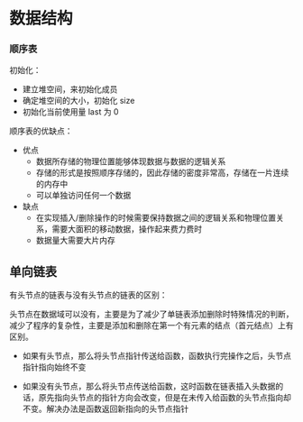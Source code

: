 # 数据结构

### 顺序表

初始化：

* 建立堆空间，来初始化成员
* 确定堆空间的大小，初始化 size
* 初始化当前使用量 last 为 0

顺序表的优缺点：

* 优点
  * 数据所存储的物理位置能够体现数据与数据的逻辑关系
  * 存储的形式是按照顺序存储的，因此存储的密度非常高，存储在一片连续的内存中
  * 可以单独访问任何一个数据
* 缺点
  * 在实现插入/删除操作的时候需要保持数据之间的逻辑关系和物理位置关系，需要大面积的移动数据，操作起来费力费时
  * 数据量大需要大片内存

## 单向链表

有头节点的链表与没有头节点的链表的区别：

头节点在数据域可以没有，主要是为了减少了单链表添加删除时特殊情况的判断，减少了程序的复杂性，主要是添加和删除在第一个有元素的结点（首元结点）上有区别。

* 如果有头节点，那么将头节点指针传送给函数，函数执行完操作之后，头节点指针指向始终不变

* 如果没有头节点，那么将头节点传送给函数，这时函数在链表插入头数据的话，原先指向头节点的指针方向会改变，但是在未传入给函数的头节点指向却不变。解决办法是函数返回新指向的头节点指针
